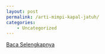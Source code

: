 ```yaml
---
layout: post
permalink: /arti-mimpi-kapal-jatuh/
categories:
    - Uncategorized
---
```


[Baca Selengkapnya](/10)
